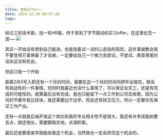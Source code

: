 ```yaml
---
title: 拿到offer~~
date: 2019-12-30 09:57:28
tags:
---
```


经过三轮技术面，加一轮HR面，终于拿到了字节跳动的实习offer，在这里纪念一波~~
![](https://s2.ax1x.com/2019/12/30/lQBOBV.jpg)

其实一开始没有想到自己能进，也是抱着试一试的心态投的简历，这件事就教会我不要觉得万事俱备了才去做，一定要给自己一个推力去尝试，不尝试、畏首畏尾的话永远没有机会。

但这只是一个开始

距离2月3号入职还有一个月的时间，我要在这一个月的时间内把毕设做完，相当有挑战性的一件事情，但同时我最近也没什么事情了，可以保证全天工，还是有完成的可能性的。就算最后没有完成，我也只能留下一点工作到公司去收尾，因为公司的节奏毕竟比较快，我还需要边干边学，而且还有转正压力，所以一定要优先保证工作产出。

还有一点就是后端开发这个岗位和我的专业相关性不是很大，我还有许多技能树要去点，路还很长，需要脚踏实地，点滴积累。

最后还是要感谢字跳能给我这个机会，当然我也一定会抓住这个机会的。